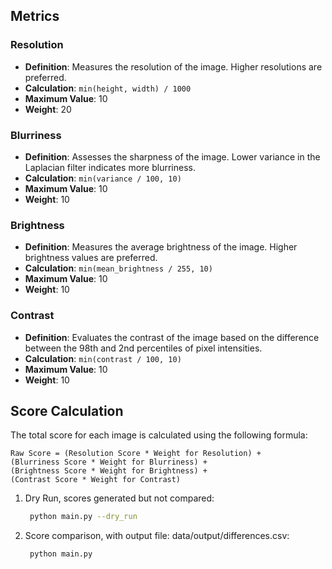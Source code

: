 
## Metrics
### Resolution
- **Definition**: Measures the resolution of the image. Higher resolutions are preferred.
- **Calculation**: `min(height, width) / 1000`
- **Maximum Value**: 10
- **Weight**: 20

### Blurriness
- **Definition**: Assesses the sharpness of the image. Lower variance in the Laplacian filter indicates more blurriness.
- **Calculation**: `min(variance / 100, 10)`
- **Maximum Value**: 10
- **Weight**: 10

### Brightness
- **Definition**: Measures the average brightness of the image. Higher brightness values are preferred.
- **Calculation**: `min(mean_brightness / 255, 10)`
- **Maximum Value**: 10
- **Weight**: 10

### Contrast
- **Definition**: Evaluates the contrast of the image based on the difference between the 98th and 2nd percentiles of pixel intensities.
- **Calculation**: `min(contrast / 100, 10)`
- **Maximum Value**: 10
- **Weight**: 10

## Score Calculation
The total score for each image is calculated using the following formula:
```
Raw Score = (Resolution Score * Weight for Resolution) +
(Blurriness Score * Weight for Blurriness) +
(Brightness Score * Weight for Brightness) +
(Contrast Score * Weight for Contrast)
```

1. Dry Run, scores generated but not compared:
    ```sh
     python main.py --dry_run
    ```
2.  Score comparison, with output file: data/output/differences.csv:
    ```sh
     python main.py
    ```